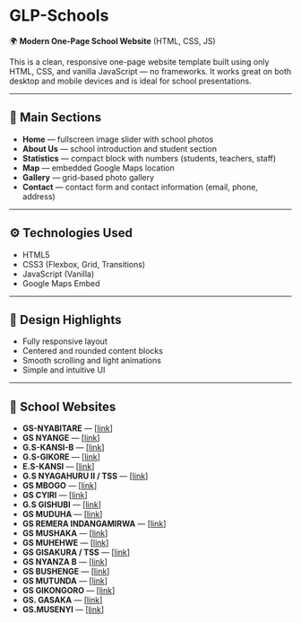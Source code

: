 # GLP-Schools

🌍 **Modern One-Page School Website** (HTML, CSS, JS)

This is a clean, responsive one-page website template built using only HTML, CSS, and vanilla JavaScript — no frameworks. It works great on both desktop and mobile devices and is ideal for school presentations.

---

## 🚀 Main Sections

- **Home** — fullscreen image slider with school photos  
- **About Us** — school introduction and student section  
- **Statistics** — compact block with numbers (students, teachers, staff)  
- **Map** — embedded Google Maps location  
- **Gallery** — grid-based photo gallery  
- **Contact** — contact form and contact information (email, phone, address)

---

## ⚙️ Technologies Used

- HTML5  
- CSS3 (Flexbox, Grid, Transitions)  
- JavaScript (Vanilla)  
- Google Maps Embed

---

## 🎨 Design Highlights

- Fully responsive layout  
- Centered and rounded content blocks  
- Smooth scrolling and light animations  
- Simple and intuitive UI

---

## 🏫 School Websites

- **GS-NYABITARE** — [[link](https://kisonam.github.io/GLP-Schools/GS-NYABITARE%20/index.html)]
- **GS NYANGE** — [[link](https://kisonam.github.io/GLP-Schools/GS-NYANGE/index.html)]
- **G.S-KANSI-B** — [[link](https://kisonam.github.io/GLP-Schools/G.S-KANSI-B/index.html)]
- **G.S-GIKORE** — [[link](https://kisonam.github.io/GLP-Schools/G.S-GIKORE/index.html)]
- **E.S-KANSI** — [[link](https://kisonam.github.io/GLP-Schools/E.S-KANSI/index.html)]
- **G.S NYAGAHURU II / TSS** — [[link](https://kisonam.github.io/GLP-Schools/G.S-NYAGAHURU-II/index.html)]
- **GS MBOGO** — [[link](https://kisonam.github.io/GLP-Schools/GS%20MBOGO/index.html)]
- **GS CYIRI** — [[link](https://kisonam.github.io/GLP-Schools/GS-CYIRI/index.html)]
- **G.S GISHUBI** — [[link](https://kisonam.github.io/GLP-Schools/G.S-GISHUBI/index.html)]
- **GS MUDUHA** — [[link](https://kisonam.github.io/GLP-Schools/GS-MUDUHA/index.html)]
- **GS REMERA INDANGAMIRWA** — [[link](https://kisonam.github.io/GLP-Schools/GS-Remera-Indangamirwa/index.html)]  
- **GS MUSHAKA** — [[link](https://kisonam.github.io/GLP-Schools/GS-Mushaka/index.html)]  
- **GS MUHEHWE** — [[link](https://kisonam.github.io/GLP-Schools/GS-Muhehwe/index.html)]  
- **GS GISAKURA / TSS** — [[link](https://kisonam.github.io/GLP-Schools/GS-Gisakura/index.html)]  
- **GS NYANZA B** — [[link](https://kisonam.github.io/GLP-Schools/GS-Nyanza-B/index.html)]  
- **GS BUSHENGE** — [[link](https://kisonam.github.io/GLP-Schools/GS-Bushenge/index.html)]  
- **GS MUTUNDA** — [[link](https://kisonam.github.io/GLP-Schools/GS-Mutunda/index.html)]  
- **GS GIKONGORO** — [[link](https://kisonam.github.io/GLP-Schools/GS-Gikongoro/index.html)]  
- **GS. GASAKA** — [[link](https://kisonam.github.io/GLP-Schools/GS-GASAKA/index.html)]  
- **GS.MUSENYI** — [[link](https://kisonam.github.io/GLP-Schools/GS-MUSENYI/index.html)]  
